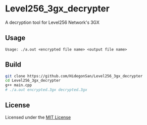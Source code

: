 # Level256_3gx_decrypter
A decryption tool for Level256 Network's 3GX

## Usage

```
Usage: ./a.out <encrypted file name> <output file name>
```

## Build
```sh
git clone https://github.com/HidegonSan/Level256_3gx_decrypter
cd Level256_3gx_decrypter
g++ main.cpp
# ./a.out encrypted.3gx decrypted.3gx
```

## License
Licensed under the [MIT License](https://opensource.org/license/mit)  
